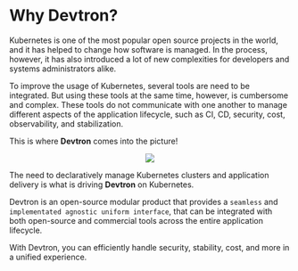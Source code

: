 
# Why Devtron?
 

Kubernetes is one of the most popular open source projects in the world, and it has helped to change how software is managed. In the process, however, it has also introduced a lot of new complexities for developers and systems administrators alike.

To improve the usage of Kubernetes, several tools are need to be integrated. But using these tools at the same time, however, is cumbersome and complex. These tools do not communicate with one another to manage different aspects of the application lifecycle, such as CI, CD, security, cost, observability, and stabilization.

This is where **Devtron** comes into the picture! 

<p align="center"><img src="../assets/readme-comic.png"></p>
 
The need to declaratively manage Kubernetes clusters and application delivery is what is driving **Devtron** on Kubernetes.
 
Devtron is an open-source modular product that provides a `seamless` and `implementated agnostic uniform interface`, that can be integrated with both open-source and commercial tools across the entire application lifecycle.

With Devtron, you can efficiently handle security, stability, cost, and more in a unified experience.
 


 
 


